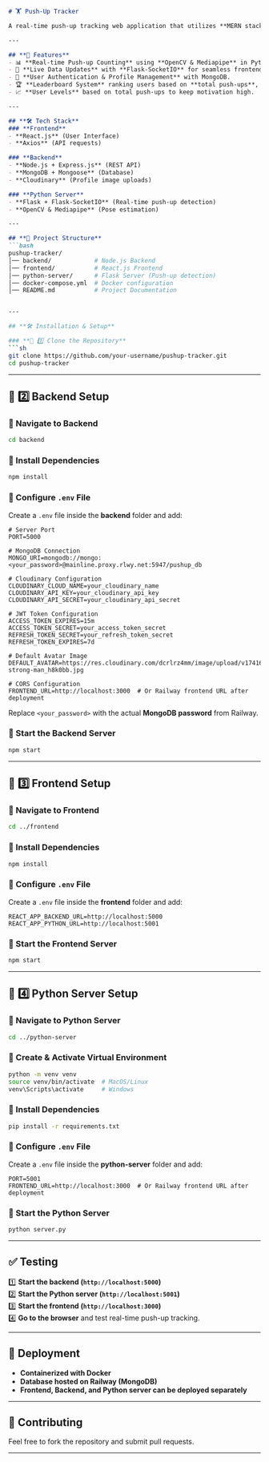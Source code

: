 ```md
# 🏋️ Push-Up Tracker

A real-time push-up tracking web application that utilizes **MERN stack** for frontend and backend, along with **Python, OpenCV, and Mediapipe** for push-up detection. The application tracks push-ups in real-time, stores user progress, and maintains a leaderboard.

---

## **🚀 Features**
- 📊 **Real-time Push-up Counting** using **OpenCV & Mediapipe** in Python.
- 🔄 **Live Data Updates** with **Flask-SocketIO** for seamless frontend-backend communication.
- 🔐 **User Authentication & Profile Management** with MongoDB.
- 🏆 **Leaderboard System** ranking users based on **total push-ups**, **personal best**, and **registration order**.
- 📈 **User Levels** based on total push-ups to keep motivation high.

---

## **🛠️ Tech Stack**
### **Frontend**
- **React.js** (User Interface)
- **Axios** (API requests)

### **Backend**
- **Node.js + Express.js** (REST API)
- **MongoDB + Mongoose** (Database)
- **Cloudinary** (Profile image uploads)

### **Python Server**
- **Flask + Flask-SocketIO** (Real-time push-up detection)
- **OpenCV & Mediapipe** (Pose estimation)

---

## **📂 Project Structure**
```bash
pushup-tracker/
│── backend/            # Node.js Backend
│── frontend/           # React.js Frontend
│── python-server/      # Flask Server (Push-up detection)
│── docker-compose.yml  # Docker configuration
│── README.md           # Project Documentation


---

## **🛠️ Installation & Setup**

### **🔹 1️⃣ Clone the Repository**
```sh
git clone https://github.com/your-username/pushup-tracker.git
cd pushup-tracker
```

---

## **🔹 2️⃣ Backend Setup**
### **📌 Navigate to Backend**
```sh
cd backend
```

### **📌 Install Dependencies**
```sh
npm install
```

### **📌 Configure `.env` File**
Create a `.env` file inside the **backend** folder and add:
```env
# Server Port
PORT=5000

# MongoDB Connection
MONGO_URI=mongodb://mongo:<your_password>@mainline.proxy.rlwy.net:5947/pushup_db

# Cloudinary Configuration
CLOUDINARY_CLOUD_NAME=your_cloudinary_name
CLOUDINARY_API_KEY=your_cloudinary_api_key
CLOUDINARY_API_SECRET=your_cloudinary_api_secret

# JWT Token Configuration
ACCESS_TOKEN_EXPIRES=15m
ACCESS_TOKEN_SECRET=your_access_token_secret
REFRESH_TOKEN_SECRET=your_refresh_token_secret
REFRESH_TOKEN_EXPIRES=7d

# Default Avatar Image
DEFAULT_AVATAR=https://res.cloudinary.com/dcrlrz4mm/image/upload/v1741676564/young-strong-man_h8k0bb.jpg

# CORS Configuration
FRONTEND_URL=http://localhost:3000  # Or Railway frontend URL after deployment
```
Replace `<your_password>` with the actual **MongoDB password** from Railway.

### **📌 Start the Backend Server**
```sh
npm start
```

---

## **🔹 3️⃣ Frontend Setup**
### **📌 Navigate to Frontend**
```sh
cd ../frontend
```

### **📌 Install Dependencies**
```sh
npm install
```

### **📌 Configure `.env` File**
Create a `.env` file inside the **frontend** folder and add:
```env
REACT_APP_BACKEND_URL=http://localhost:5000
REACT_APP_PYTHON_URL=http://localhost:5001
```
### **📌 Start the Frontend Server**
```sh
npm start
```

---

## **🔹 4️⃣ Python Server Setup**
### **📌 Navigate to Python Server**
```sh
cd ../python-server
```

### **📌 Create & Activate Virtual Environment**
```sh
python -m venv venv
source venv/bin/activate  # MacOS/Linux
venv\Scripts\activate     # Windows
```

### **📌 Install Dependencies**
```sh
pip install -r requirements.txt
```

### **📌 Configure `.env` File**
Create a `.env` file inside the **python-server** folder and add:
```env
PORT=5001
FRONTEND_URL=http://localhost:3000  # Or Railway frontend URL after deployment
```

### **📌 Start the Python Server**
```sh
python server.py
```

---

## **✅ Testing**
1️⃣ **Start the backend (`http://localhost:5000`)**  
2️⃣ **Start the Python server (`http://localhost:5001`)**  
3️⃣ **Start the frontend (`http://localhost:3000`)**  
4️⃣ **Go to the browser** and test real-time push-up tracking.

---

## **🚀 Deployment**
- **Containerized with Docker**
- **Database hosted on Railway (MongoDB)**
- **Frontend, Backend, and Python server can be deployed separately**

---

## **📌 Contributing**
Feel free to fork the repository and submit pull requests.


---
```